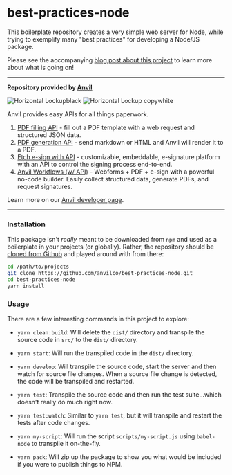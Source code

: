 # best-practices-node

This boilerplate repository creates a very simple web server for Node, while trying to exemplify many "best practices" for developing a Node/JS package.

Please see the accompanying [blog post about this project][Blog Post] to learn more about what is going on!

---

**Repository provided by [Anvil](www.useanvil.com/developers)**

![Horizontal Lockupblack](https://user-images.githubusercontent.com/293079/169453889-ae211c6c-7634-4ccd-8ca9-8970c2621b6f.png#gh-light-mode-only)
![Horizontal Lockup copywhite](https://user-images.githubusercontent.com/293079/169453892-895f637b-4633-4a14-b997-960c9e17579b.png#gh-dark-mode-only)

Anvil provides easy APIs for all things paperwork.

1. [PDF filling API](https://www.useanvil.com/products/pdf-filling-api/) - fill out a PDF template with a web request and structured JSON data.
2. [PDF generation API](https://www.useanvil.com/products/pdf-generation-api/) - send markdown or HTML and Anvil will render it to a PDF.
3. [Etch e-sign with API](https://www.useanvil.com/products/etch/) - customizable, embeddable, e-signature platform with an API to control the signing process end-to-end.
4. [Anvil Workflows (w/ API)](https://www.useanvil.com/products/workflows/) - Webforms + PDF + e-sign with a powerful no-code builder. Easily collect structured data, generate PDFs, and request signatures.

Learn more on our [Anvil developer page](https://www.useanvil.com/developers/).

---

### Installation

This package isn't *really* meant to be downloaded from `npm` and used as a boilerplate in your projects (or globally). Rather, the repository should be [cloned from Github][Repo] and played around with from there:

```bash
cd /path/to/projects
git clone https://github.com/anvilco/best-practices-node.git
cd best-practices-node
yarn install
```

### Usage

There are a few interesting commands in this project to explore:

- `yarn clean:build`: Will delete the `dist/` directory and transpile the source code in `src/` to the `dist/` directory.

- `yarn start`: Will run the transpiled code in the `dist/` directory.

- `yarn develop`: Will transpile the source code, start the server and then watch for source file changes. When a source file change is detected, the code will be transpiled and restarted.

- `yarn test`: Transpile the source code and then run the test suite...which doesn't really do much right now.

- `yarn test:watch`: Similar to `yarn test`, but it will transpile and restart the tests after code changes.

- `yarn my-script`: Will run the script `scripts/my-script.js` using `babel-node` to transpile it on-the-fly.

- `yarn pack`: Will zip up the package to show you what would be included if you were to publish things to NPM.

[Repo]: https://github.com/anvilco/best-practices-node
[Blog Post]: https://www.useanvil.com/blog/engineering/node-package-best-practices/
